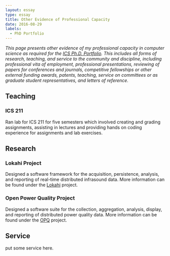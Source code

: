 ```yaml
---
layout: essay    
type: essay    
title: Other Evidence of Professional Capacity  
date: 2016-08-29  
labels:  
  - PhD Portfolio
---
```


*This page presents other evidence of my professional capacity in computer science as required for the [ICS Ph.D. Portfolio](http://www.ics.hawaii.edu/academics/graduate-degree-programs/ph-d-in-ics/#phd-portfolio). This includes all forms of research, teaching, and service to the community and discipline, including professional vita of employment, professional presentations, reviewing of papers for conferences and journals, competitive fellowships or other external funding awards, patents, teaching, service on committees or as graduate student representatives, and letters of reference.*

## Teaching

### ICS 211 

Ran lab for ICS 211 for five semesters which involved creating and grading assignments, assisting in lectures and
providing hands on coding experience for assignments and lab exercises.

## Research

### Lokahi Project

Designed a software framework for the acquisition, persistence, analysis, and reporting of real-time distributed 
infrasound data. More information can be found under the [Lokahi]() project.

### Open Power Quality Project

Designed a software suite for the collection, aggregation, analysis, display, and reporting of distributed power quality 
data. More information can be found under the [OPQ]() project.

## Service

put some service here.